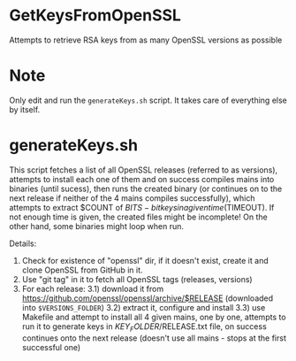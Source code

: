 # GetKeysFromOpenSSL

Attempts to retrieve RSA keys from as many OpenSSL versions as possible

# Note

Only edit and run the `generateKeys.sh` script. It takes care of everything else by itself.

# generateKeys.sh

This script fetches a list of all OpenSSL releases (referred to as versions),
attempts to install each one of them and on success compiles mains into binaries
(until sucess), then runs the created binary (or continues on to the next release
if neither of the 4 mains compiles successfully), which attempts to extract 
$COUNT of $BITS-bit keys in a given time ($TIMEOUT). 
If not enough time is given, the created files might be incomplete!
On the other hand, some binaries might loop when run.
 
Details:
1) Check for existence of "openssl" dir, if it doesn't exist, create it and clone OpenSSL from GitHub in it.
2) Use "git tag" in it to fetch all OpenSSL tags (releases, versions)
3) For each release:
	3.1) download it from https://github.com/openssl/openssl/archive/$RELEASE
		(downloaded into `$VERSIONS_FOLDER`)
	3.2) extract it, configure and install
	3.3) use Makefile and attempt to install all 4 given mains, one by one,
	     attempts to run it to generate keys in $KEY_FOLDER/$RELEASE.txt file,
	     on success continues onto the next release (doesn't use all mains -
	     stops at the first successful one)